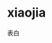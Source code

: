 # xiaojia
表白
<!doctype html>
<html>
<head>
<meta charset="utf-8">
<title>无标题文档</title>
</head>

<body>
</body>
</html>
